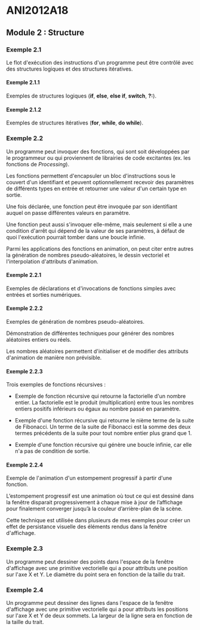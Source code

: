 # ANI2012A18

## Module 2 : Structure

### Exemple 2.1

Le flot d'exécution des instructions d'un programme peut être contrôlé avec des structures logiques et des structures itératives.

#### Exemple 2.1.1

Exemples de structures logiques (**if**, **else**, **else if**, **switch**, **?:**).

#### Exemple 2.1.2

Exemples de structures itératives (**for**, **while**, **do while**).

### Exemple 2.2

Un programme peut invoquer des fonctions, qui sont soit développées par le programmeur ou qui proviennent de librairies de code excitantes (ex. les fonctions de *Processing*).

Les fonctions permettent d'encapsuler un bloc d'instructions sous le couvert d'un identifiant et peuvent optionnellement recevoir des paramètres de différents types en entrée et retourner une valeur d'un certain type en sortie.

Une fois déclarée, une fonction peut être invoquée par son identifiant auquel on passe différentes valeurs en paramètre.

Une fonction peut aussi s'invoquer elle-même, mais seulement si elle a une condition d'arrêt qui dépend de la valeur de ses paramètres, à défaut de quoi l'exécution pourrait tomber dans une boucle infinie.

Parmi les applications des fonctions en animation, on peut citer entre autres la génération de nombres pseudo-aléatoires, le dessin vectoriel et l'interpolation d'attributs d'animation.

#### Exemple 2.2.1

Exemples de déclarations et d'invocations de fonctions simples avec entrées et sorties numériques.

#### Exemple 2.2.2

Exemples de génération de nombres pseudo-aléatoires.

Démonstration de différentes techniques pour générer des nombres aléatoires entiers ou réels.

Les nombres aléatoires permettent d'initialiser et de modifier des attributs d'animation de manière non prévisible.

#### Exemple 2.2.3

Trois exemples de fonctions récursives :

- Exemple de fonction récursive qui retourne la factorielle d'un nombre entier. La factorielle est le produit (multiplication) entre tous les nombres entiers positifs inférieurs ou égaux au nombre passé en paramètre.

- Exemple d'une fonction récursive qui retourne le nième terme de la suite de Fibonacci. Un terme de la suite de Fibonacci est la somme des deux termes précédents de la suite pour tout nombre entier plus grand que 1.

- Exemple d'une fonction récursive qui génère une boucle infinie, car elle n'a pas de condition de sortie.

#### Exemple 2.2.4

Exemple de l'animation d'un estompement progressif à partir d'une fonction.

L’estompement progressif est une animation où tout ce qui est dessiné dans la fenêtre disparait progressivement à chaque mise à jour de l’affichage pour finalement converger jusqu’à la couleur d’arrière-plan de la scène.

Cette technique est utilisée dans plusieurs de mes exemples pour créer un effet de persistance visuelle des éléments rendus dans la fenêtre d'affichage.

### Exemple 2.3

Un programme peut dessiner des points dans l'espace de la fenêtre d'affichage avec une primitive vectorielle qui a pour attributs une position sur l'axe X et Y. Le diamètre du point sera en fonction de la taille du trait.

### Exemple 2.4

Un programme peut dessiner des lignes dans l'espace de la fenêtre d'affichage avec une primitive vectorielle qui a pour attributs les positions sur l'axe X et Y de deux sommets. La largeur de la ligne sera en fonction de la taille du trait.
